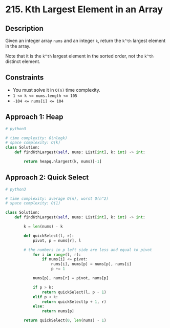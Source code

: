 # 215. Kth Largest Element in an Array

## Description

Given an integer array `nums` and an integer `k`, return the `k^th` largest element in the array.

Note that it is the `k^th` largest element in the sorted order, not the `k^th` distinct element.

## Constraints

- You must solve it in `O(n)` time complexity.
- `1 <= k <= nums.length <= 105`
- `-104 <= nums[i] <= 104`

## Approach 1: Heap

```python
# python3

# time complexity: O(nlogk)
# space complexity: O(k)
class Solution:
    def findKthLargest(self, nums: List[int], k: int) -> int:

        return heapq.nlargest(k, nums)[-1]
```

## Approach 2: Quick Select

```python
# python3

# time complexity: average O(n), worst O(n^2)
# space complexity: O(1)

class Solution:
    def findKthLargest(self, nums: List[int], k: int) -> int:

        k = len(nums) - k

        def quickSelect(l, r):
            pivot, p = nums[r], l

        # the numbers in p left side are less and equal to pivot
            for i in range(l, r):
                if nums[i] <= pivot:
                    nums[i], nums[p] = nums[p], nums[i]
                    p += 1

            nums[p], nums[r] = pivot, nums[p]

            if p > k:
                return quickSelect(l, p - 1)
            elif p < k:
                return quickSelect(p + 1, r)
            else:
                return nums[p]

        return quickSelect(0, len(nums) - 1)
            
```